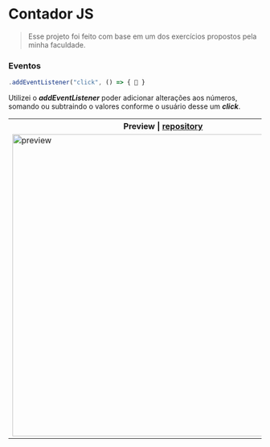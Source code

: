 # Contador JS

> Esse projeto foi feito com base em um dos exercícios propostos pela minha faculdade.

### Eventos

```javascript
.addEventListener("click", () => { 🧐 }
```

Utilizei o _**addEventListener**_ poder adicionar alterações aos números, somando ou subtraindo o valores conforme o usuário desse um _**click**_.

<table>
    <tr>
        <th>Preview | <a href="https://github.com/renansouzasm/Contador-JS">repository</a></th>
    </tr>
    <tr>
        <td><img width="600px" src="https://user-images.githubusercontent.com/101893896/193991081-77d7f912-bdba-4d56-bd96-7db02a757f0b.png" alt="preview"/></td>
    </tr>
</table>

